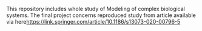 This repository includes whole study of Modeling of complex biological systems. The final project concerns reproduced study from article available via here<https://link.springer.com/article/10.1186/s13073-020-00796-5>
